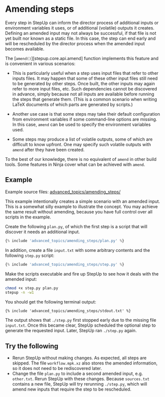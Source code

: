 # Amending steps

Every step in StepUp can inform the director process of additional inputs or environment variables it uses, or of additional (volatile) outputs it creates.
Defining an amended input may not always be successful, if that file is not yet built nor known as a static file.
In this case, the step can end early and will be rescheduled by the director process when the amended input becomes available.

The [`amend()`][stepup.core.api.amend] function implements this feature and is convenient in various scenarios:

- This is particularly useful when a step uses input files that refer to other inputs files.
  It may happen that some of these other input files still need to be generated by other steps.
  Once built, the other inputs may again refer to more input files, etc.
  Such dependencies cannot be discovered in advance, simply because not all inputs are available before running the steps that generate them.
  (This is a common scenario when writing LaTeX documents of which parts are generated by scripts.)

- Another use case is that some steps may take their default configuration from environment variables if some command-line options are missing.
  In this case, `amend` can be used to specify the environment variables used.

- Some steps may produce a list of volatile outputs, some of which are difficult to know upfront.
  One may specify such volatile outputs with `amend` after they have been created.

To the best of our knowledge, there is no equivalent of `amend` in other build tools.
Some features in Ninja cover what can be achieved with `amend`.


## Example

Example source files: [advanced_topics/amending_steps/](https://github.com/reproducible-reporting/stepup-core/tree/main/docs/advanced_topics/amending_steps)

This example intentionally creates a simple scenario with an amended input.
This is a somewhat silly example to illustrate the concept.
You may achieve the same result without amending, because you have full control over all scripts in the example.

Create the following `plan.py`, of which the first step is a script that will discover it needs an additional input.

```python
{% include 'advanced_topics/amending_steps/plan.py' %}
```

In addition, create a file `input.txt` with some arbitrary contents and the following `step.py` script:

```python
{% include 'advanced_topics/amending_steps/step.py' %}
```

Make the scripts executable and fire up StepUp to see how it deals with the amended input:

```bash
chmod +x step.py plan.py
stepup -n -w1
```

You should get the following terminal output:

```
{% include 'advanced_topics/amending_steps/stdout.txt' %}
```

The output shows that `./step.py` first stopped early due to the missing file `input.txt`.
Once this became clear, StepUp scheduled the optional step to generate the requested input.
Later, StepUp ran `./step.py` again.

## Try the following

- Rerun StepUp without making changes. As expected, all steps are skipped.
  The file `workflow.mpk.xz` also stores the amended information,
  so it does not need to be rediscovered later.
- Change the file `plan.py` to include a second amended input, e.g. `other.txt`.
  Rerun StepUp with these changes.
  Because `sources.txt` contains a new file, StepUp will try rerunning
  `./step.py`, which will amend new inputs that require the step to be rescheduled.
